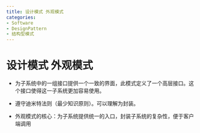 ```yaml
---
title: 设计模式 外观模式
categories:
- Software
- DesignPattern
- 结构型模式
---
```

# 设计模式 外观模式

- 为子系统中的一组接口提供一个一致的界面，此模式定义了一个高层接口。这个接口使得这一子系统更加容易使用。

- 遵守迪米特法则（最少知识原则）。可以理解为封装。

- 外观模式的核心：为子系统提供统一的入口，封装子系统的复杂性，便于客户端调用

  
